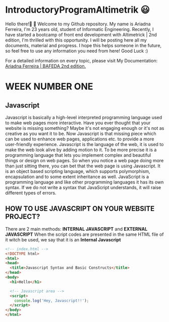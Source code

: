 # IntroductoryProgramAltimetrik :smiley:
Hello there!:wave: :wave: Welcome to my Github repository. My name is Ariadna Ferreira, I'm 23 years old, student of Informatic Engineering.
Recently, I have started a bootcamp of front end development with Altimetrick | 2nd edition, I'm thrilled with this opportunity. I will be posting here all my documents, material and progress. I hope this helps someone in the future, so feel free to use any information you need from here! 
Good Luck :)

For a detailed information on every topic, please visit My Documentation: [Ariadna Ferreira | BAFEDA 2nd edition.](https://docs.google.com/document/d/1ZryFCgftlsIX_5totunmEqqRSNZ_iNu28rxVZfv8q6s/edit?usp=sharing)

# WEEK NUMBER ONE
## Javascript
Javascript is basically a high-level interpreted programming language used to make web pages more interactive. Have you ever thought that your website is missing something?
Maybe it's not engaging enough or it's not as creative as you want it to be. Now Javascript is that missing piece which can be used to enhance web pages, applications etc. to provide a more user-friendly experience. Javascript is the language of the web, it is used to make the web look alive by adding motion to it. To be more precise it is a programming language that lets you implement complex and beautiful things or design on web pages. So when you notice a web page doing more than just sitting there, you can bet that the web page is using Javascript. 
It is an object based scripting language, which supports polymorphism, encapsulation and to some extent inheritance as well.
JavaScript is a programming language and like other programming languages it has its own syntax. If we do not write a syntax that JavaScript understands, it will raise different types of errors.
## HOW TO USE JAVASCRIPT ON YOUR WEBSITE PROJECT?
There are 2 main methods: **INTERNAL JAVASCRIPT** and **EXTERNAL JAVASCRIPT**
  When the script codes are presented in the same HTML file of it witch be used, we say that it is an **Internal Javascript** 
  
  ```html
<!-- index.html -->
<!DOCTYPE html>
<html>
  <head>
    <title>Javascript Syntax and Basic Constructs</title>
  </head>
  <body>
    <h1>Hello</h1>

    <!-- Javascript area -->
    <script>
      console.log('Hey, Javascript!!');
    </script>
  </body>
</html>
```


